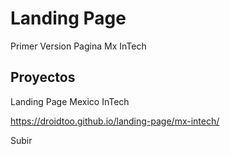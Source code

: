 # Landing Page

Primer Version Pagina Mx InTech

## Proyectos

Landing Page Mexico InTech

https://droidtoo.github.io/landing-page/mx-intech/

Subir
